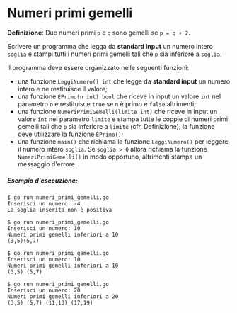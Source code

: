 # Numeri primi gemelli

**Definizione**: Due numeri primi `p` e `q` sono gemelli se `p = q + 2`. 

Scrivere un programma che legga da **standard input** un numero intero `soglia` e stampi tutti i numeri primi gemelli tali che `p` sia inferiore a `soglia`.

Il programma deve essere organizzato nelle seguenti funzioni:
* una funzione `LeggiNumero() int` che legge da **standard input** un numero intero e ne restituisce il valore;
* una funzione `ÈPrimo(n int) bool` che riceve in input un valore `int` nel parametro `n` e restituisce `true` se `n` è primo e `false` altrimenti;
* una funzione `NumeriPrimiGemelli(limite int)` che riceve in input un valore `int` nel parametro `limite` e stampa tutte le coppie di numeri primi gemelli tali che `p` sia inferiore a `limite` (cfr. Definizione); la funzione deve utilizzare la funzione `ÈPrimo()`;
* una funzione `main()` che richiama la funzione `LeggiNumero()` per leggere il numero intero `soglia`. Se `soglia > 0` allora richiama la funzione `NumeriPrimiGemelli()` in modo opportuno, altrimenti stampa un messaggio d'errore.

##### Esempio d'esecuzione:

```text
$ go run numeri_primi_gemelli.go
Inserisci un numero: -4
La soglia inserita non è positiva

$ go run numeri_primi_gemelli.go
Inserisci un numero: 10
Numeri primi gemelli inferiori a 10
(3,5)(5,7)

$ go run numeri_primi_gemelli.go
Inserisci un numero: 10
Numeri primi gemelli inferiori a 10
(3,5) (5,7) 

$ go run numeri_primi_gemelli.go
Inserisci un numero: 20
Numeri primi gemelli inferiori a 20
(3,5) (5,7) (11,13) (17,19)
```